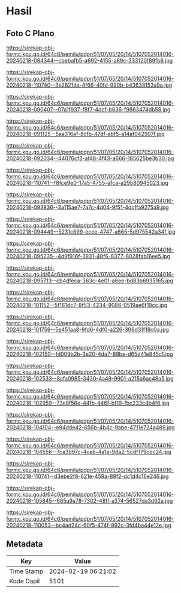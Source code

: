 # Hasil

## Foto C Plano

https://sirekap-obj-formc.kpu.go.id/64c6/pemilu/pdpr/51/07/05/20/14/5107052014016-20240218-084344--cbebafb5-a692-4155-a89c-333120f89fb6.jpg

https://sirekap-obj-formc.kpu.go.id/64c6/pemilu/pdpr/51/07/05/20/14/5107052014016-20240218-110740--3e2821da-4f66-40fd-990b-b43638153a9a.jpg

https://sirekap-obj-formc.kpu.go.id/64c6/pemilu/pdpr/51/07/05/20/14/5107052014016-20240218-090407--07a1f937-f8f7-4dcf-b636-f9863474db58.jpg

https://sirekap-obj-formc.kpu.go.id/64c6/pemilu/pdpr/51/07/05/20/14/5107052014016-20240218-091125--5aa316af-8cfb-47df-abf5-a14af042907f.jpg

https://sirekap-obj-formc.kpu.go.id/64c6/pemilu/pdpr/51/07/05/20/14/5107052014016-20240218-092034--44076cf3-af48-4f43-a666-185625be3b30.jpg

https://sirekap-obj-formc.kpu.go.id/64c6/pemilu/pdpr/51/07/05/20/14/5107052014016-20240218-110741--f8fce9e0-17a5-4755-a1ca-a29b80945023.jpg

https://sirekap-obj-formc.kpu.go.id/64c6/pemilu/pdpr/51/07/05/20/14/5107052014016-20240218-093836--3a115ae7-7a7c-4d04-9f51-4dcffa9275a9.jpg

https://sirekap-obj-formc.kpu.go.id/64c6/pemilu/pdpr/51/07/05/20/14/5107052014016-20240218-094449--5231c899-ecee-4747-a665-5d975542a34f.jpg

https://sirekap-obj-formc.kpu.go.id/64c6/pemilu/pdpr/51/07/05/20/14/5107052014016-20240218-095235--4d9f916f-3931-48f6-8377-8028fab16ee5.jpg

https://sirekap-obj-formc.kpu.go.id/64c6/pemilu/pdpr/51/07/05/20/14/5107052014016-20240218-095713--cb4dfeca-363c-4e01-a6ee-bd83b6935165.jpg

https://sirekap-obj-formc.kpu.go.id/64c6/pemilu/pdpr/51/07/05/20/14/5107052014016-20240218-101152--5f161dc7-8f53-4234-9086-0519ae6f19cc.jpg

https://sirekap-obj-formc.kpu.go.id/64c6/pemilu/pdpr/51/07/05/20/14/5107052014016-20240218-101759--5e451aa8-9fd6-4df0-a226-306d31f18c0a.jpg

https://sirekap-obj-formc.kpu.go.id/64c6/pemilu/pdpr/51/07/05/20/14/5107052014016-20240218-102150--fd009b2b-3e20-4da7-88be-d65d41e845c1.jpg

https://sirekap-obj-formc.kpu.go.id/64c6/pemilu/pdpr/51/07/05/20/14/5107052014016-20240218-102533--8afa0985-3430-4a49-9901-a215a6ac48a5.jpg

https://sirekap-obj-formc.kpu.go.id/64c6/pemilu/pdpr/51/07/05/20/14/5107052014016-20240218-102959--73e8f56e-44fb-446f-bf19-fbc233c4b4f6.jpg

https://sirekap-obj-formc.kpu.go.id/64c6/pemilu/pdpr/51/07/05/20/14/5107052014016-20240218-104104--e94dde42-656b-4b4c-9abe-4711e724a489.jpg

https://sirekap-obj-formc.kpu.go.id/64c6/pemilu/pdpr/51/07/05/20/14/5107052014016-20240218-104556--7ca3897c-4ceb-4a1e-9da2-5cdf179cdc24.jpg

https://sirekap-obj-formc.kpu.go.id/64c6/pemilu/pdpr/51/07/05/20/14/5107052014016-20240218-110741--d3ebe2f8-621e-459a-89f2-dc1d4c16e246.jpg

https://sirekap-obj-formc.kpu.go.id/64c6/pemilu/pdpr/51/07/05/20/14/5107052014016-20240218-105845--685a9a78-7302-48ff-a374-56527da3d92a.jpg

https://sirekap-obj-formc.kpu.go.id/64c6/pemilu/pdpr/51/07/05/20/14/5107052014016-20240218-110053--bc4ad24c-60f5-474f-992c-3fd4ba44e12e.jpg


## Metadata

| Key        | Value               |
| ---------- | ------------------- |
| Time Stamp | 2024-02-19 06:21:02 |
| Kode Dapil | 5101                |



